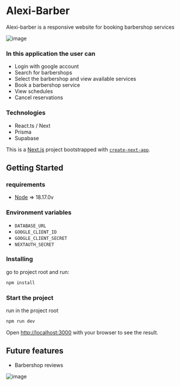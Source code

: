 # Alexi-Barber

Alexi-barber is a responsive website for booking barbershop services


![image](https://github.com/ArthurAlexi/alexi-barber/assets/90854173/09b37978-64e1-4d39-b662-a6f23a010db9)


### In this application the user can

- Login with google account
- Search for barbershops
- Select the barbershop and view available services
- Book a barbershop service
- View schedules
- Cancel reservations

### Technologies

- React.ts / Next
- Prisma
- Supabase

This is a [Next.js](https://nextjs.org/) project bootstrapped with [`create-next-app`](https://github.com/vercel/next.js/tree/canary/packages/create-next-app).


## Getting Started

### requirements

- [Node](https://nodejs.org/en/download) => 18.17.0v

### Environment variables

* `DATABASE_URL`
* `GOOGLE_CLIENT_ID`
* `GOOGLE_CLIENT_SECRET`
* `NEXTAUTH_SECRET`

### Installing

go to project root and run:

```bash
npm install
```

### Start the project

run in the project root

```bash
npm run dev
```

Open [http://localhost:3000](http://localhost:3000) with your browser to see the result.

## Future features

- Barbershop reviews
  
![image](https://github.com/ArthurAlexi/alexi-barber/assets/90854173/54c65671-58fa-463f-b4a0-d4e6e0a9fe54)
